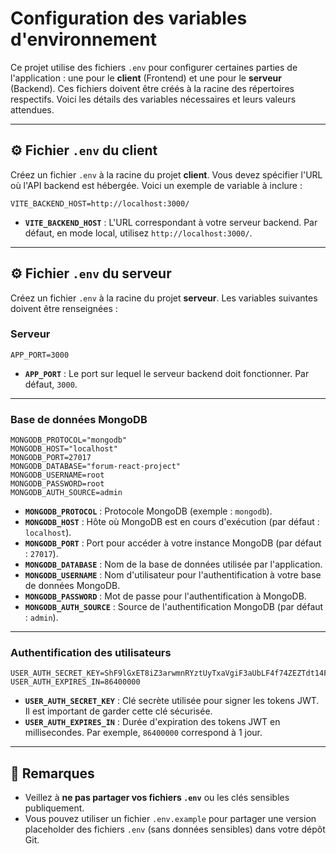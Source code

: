 # Configuration des variables d'environnement

Ce projet utilise des fichiers `.env` pour configurer certaines parties de l'application : une pour le **client** (Frontend) et une pour le **serveur** (Backend).
Ces fichiers doivent être créés à la racine des répertoires respectifs. Voici les détails des variables nécessaires et leurs valeurs attendues.

---

## ⚙️ Fichier `.env` du client

Créez un fichier `.env` à la racine du projet **client**. Vous devez spécifier l'URL où l'API backend est hébergée. Voici un exemple de variable à inclure :

```env
VITE_BACKEND_HOST=http://localhost:3000/
```

- **`VITE_BACKEND_HOST`** : L'URL correspondant à votre serveur backend. Par défaut, en mode local, utilisez `http://localhost:3000/`.

---

## ⚙️ Fichier `.env` du serveur

Créez un fichier `.env` à la racine du projet **serveur**. Les variables suivantes doivent être renseignées :

### Serveur

```env
APP_PORT=3000
```

- **`APP_PORT`** : Le port sur lequel le serveur backend doit fonctionner. Par défaut, `3000`.

---

### Base de données MongoDB

```env
MONGODB_PROTOCOL="mongodb"
MONGODB_HOST="localhost"
MONGODB_PORT=27017
MONGODB_DATABASE="forum-react-project"
MONGODB_USERNAME=root
MONGODB_PASSWORD=root
MONGODB_AUTH_SOURCE=admin
```

- **`MONGODB_PROTOCOL`** : Protocole MongoDB (exemple : `mongodb`).
- **`MONGODB_HOST`** : Hôte où MongoDB est en cours d'exécution (par défaut : `localhost`).
- **`MONGODB_PORT`** : Port pour accéder à votre instance MongoDB (par défaut : `27017`).
- **`MONGODB_DATABASE`** : Nom de la base de données utilisée par l'application.
- **`MONGODB_USERNAME`** : Nom d'utilisateur pour l'authentification à votre base de données MongoDB.
- **`MONGODB_PASSWORD`** : Mot de passe pour l'authentification à MongoDB.
- **`MONGODB_AUTH_SOURCE`** : Source de l'authentification MongoDB (par défaut : `admin`).

---

### Authentification des utilisateurs

```env
USER_AUTH_SECRET_KEY=ShF9lGxET8iZ3arwmnRYztUyTxaVgiF3aUbLF4f74ZEZTdt14FtNlXdoD4bh7Ttw
USER_AUTH_EXPIRES_IN=86400000
```

- **`USER_AUTH_SECRET_KEY`** : Clé secrète utilisée pour signer les tokens JWT. Il est important de garder cette clé sécurisée.
- **`USER_AUTH_EXPIRES_IN`** : Durée d'expiration des tokens JWT en millisecondes. Par exemple, `86400000` correspond à 1 jour.

---

## 🌟 Remarques

- Veillez à **ne pas partager vos fichiers `.env`** ou les clés sensibles publiquement.
- Vous pouvez utiliser un fichier `.env.example` pour partager une version placeholder des fichiers `.env` (sans données sensibles) dans votre dépôt Git.